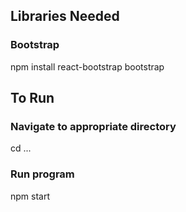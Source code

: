 ## Libraries Needed
### Bootstrap
npm install react-bootstrap bootstrap

## To Run
### Navigate to appropriate directory
cd ...
### Run program
npm start
